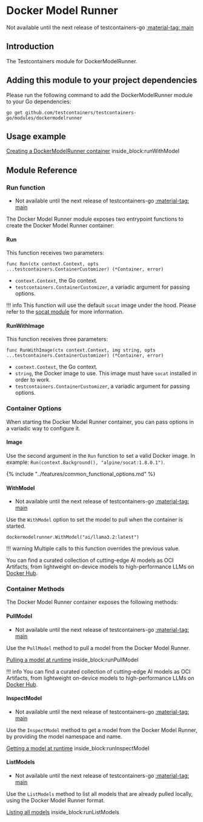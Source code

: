 # Docker Model Runner

Not available until the next release of testcontainers-go <a href="https://github.com/testcontainers/testcontainers-go"><span class="tc-version">:material-tag: main</span></a>

## Introduction

The Testcontainers module for DockerModelRunner.

## Adding this module to your project dependencies

Please run the following command to add the DockerModelRunner module to your Go dependencies:

```
go get github.com/testcontainers/testcontainers-go/modules/dockermodelrunner
```

## Usage example

<!--codeinclude-->
[Creating a DockerModelRunner container](../../modules/dockermodelrunner/examples_test.go) inside_block:runWithModel
<!--/codeinclude-->

## Module Reference

### Run function

- Not available until the next release of testcontainers-go <a href="https://github.com/testcontainers/testcontainers-go"><span class="tc-version">:material-tag: main</span></a>

The Docker Model Runner module exposes two entrypoint functions to create the Docker Model Runner container:

#### Run

This function receives two parameters:

```golang
func Run(ctx context.Context, opts ...testcontainers.ContainerCustomizer) (*Container, error)
```

- `context.Context`, the Go context.
- `testcontainers.ContainerCustomizer`, a variadic argument for passing options.

!!! info
    This function will use the default `socat` image under the hood. Please refer to the [socat module](../socat.md) for more information.

#### RunWithImage

This function receives three parameters:

```golang
func RunWithImage(ctx context.Context, img string, opts ...testcontainers.ContainerCustomizer) (*Container, error)
```

- `context.Context`, the Go context.
- `string`, the Docker image to use. This image must have `socat` installed in order to work.
- `testcontainers.ContainerCustomizer`, a variadic argument for passing options.

### Container Options

When starting the Docker Model Runner container, you can pass options in a variadic way to configure it.

#### Image

Use the second argument in the `Run` function to set a valid Docker image.
In example: `Run(context.Background(), "alpine/socat:1.8.0.1")`.

{% include "../features/common_functional_options.md" %}

#### WithModel

- Not available until the next release of testcontainers-go <a href="https://github.com/testcontainers/testcontainers-go"><span class="tc-version">:material-tag: main</span></a>

Use the `WithModel` option to set the model to pull when the container is started.

```golang
dockermodelrunner.WithModel("ai/llama3.2:latest")
```

!!! warning
    Multiple calls to this function overrides the previous value.

 You can find a curated collection of cutting-edge AI models as OCI Artifacts, from lightweight on-device models to high-performance LLMs on [Docker Hub](https://hub.docker.com/u/ai).

### Container Methods

The Docker Model Runner container exposes the following methods:

#### PullModel

- Not available until the next release of testcontainers-go <a href="https://github.com/testcontainers/testcontainers-go"><span class="tc-version">:material-tag: main</span></a>

Use the `PullModel` method to pull a model from the Docker Model Runner.

<!--codeinclude-->
[Pulling a model at runtime](../../modules/dockermodelrunner/examples_test.go) inside_block:runPullModel
<!--/codeinclude-->

!!! info
     You can find a curated collection of cutting-edge AI models as OCI Artifacts, from lightweight on-device models to high-performance LLMs on [Docker Hub](https://hub.docker.com/u/ai).

#### InspectModel

- Not available until the next release of testcontainers-go <a href="https://github.com/testcontainers/testcontainers-go"><span class="tc-version">:material-tag: main</span></a>

Use the `InspectModel` method to get a model from the Docker Model Runner, by providing the model namespace and name.

<!--codeinclude-->
[Getting a model at runtime](../../modules/dockermodelrunner/examples_test.go) inside_block:runInspectModel
<!--/codeinclude-->

#### ListModels

- Not available until the next release of testcontainers-go <a href="https://github.com/testcontainers/testcontainers-go"><span class="tc-version">:material-tag: main</span></a>

Use the `ListModels` method to list all models that are already pulled locally, using the Docker Model Runner format.

<!--codeinclude-->
[Listing all models](../../modules/dockermodelrunner/examples_test.go) inside_block:runListModels
<!--/codeinclude-->
